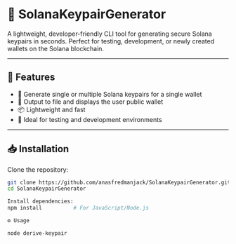 # 🔐 SolanaKeypairGenerator

A lightweight, developer-friendly CLI tool for generating secure Solana keypairs in seconds. Perfect for testing, development, or newly created wallets on the Solana blockchain.

---

## 🚀 Features

- 🔑 Generate single or multiple Solana keypairs for a single wallet
- 💾 Output to file and displays the user public wallet
- 📦 Lightweight and fast
- 🧪 Ideal for testing and development environments

---

## 📥 Installation

Clone the repository:

```bash
git clone https://github.com/anasfredmanjack/SolanaKeypairGenerator.git
cd SolanaKeypairGenerator

Install dependencies:
npm install          # For JavaScript/Node.js

⚙️ Usage

node derive-keypair  
